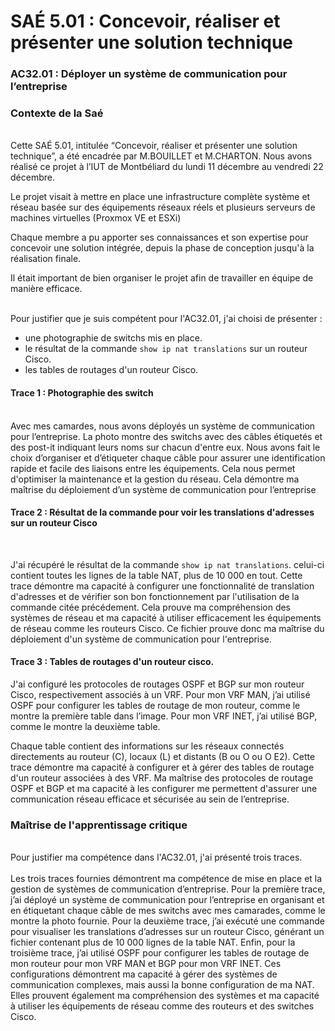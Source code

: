 # SAÉ 5.01 : Concevoir, réaliser et présenter une solution technique
###  AC32.01 : Déployer un système de communication pour l’entreprise
### Contexte de la Saé
<br/>
Cette SAÉ 5.01, intitulée “Concevoir, réaliser et présenter une solution technique”, a été encadrée par M.BOUILLET et M.CHARTON. Nous avons réalisé ce projet à l’IUT de Montbéliard du lundi 11 décembre au vendredi 22 décembre.

Le projet visait à mettre en place une infrastructure complète système et réseau basée sur des équipements réseaux réels et plusieurs serveurs de machines virtuelles (Proxmox VE et ESXi)

Chaque membre a pu apporter ses connaissances et son expertise pour concevoir une solution intégrée, depuis la phase de conception jusqu'à la réalisation finale.

Il était important de bien organiser le projet afin de travailler en équipe de manière efficace.


<br/>Pour justifier que je suis compétent pour l'AC32.01, j'ai choisi de présenter :
- une photographie de switchs mis en place.
- le résultat de la commande ```show ip nat translations``` sur un routeur Cisco.
- les tables de routages d'un routeur Cisco.

#### Trace 1 : Photographie des switch
<br/>
Avec mes camardes, nous avons déployés un système de communication pour l’entreprise. La photo montre des switchs avec des câbles étiquetés et des post-it indiquant leurs noms sur chacun d'entre eux. 
Nous avons fait le choix d’organiser et d’étiqueter chaque câble pour assurer une identification rapide et facile des liaisons entre les équipements. Cela nous permet d'optimiser la maintenance et la gestion du réseau.
Cela démontre ma maîtrise du déploiement d’un système de communication pour l’entreprise

<br/>

#### Trace 2 : Résultat de la commande pour voir les translations d'adresses sur un routeur Cisco
<br/>
 
J'ai récupéré le résultat de la commande ``` show ip nat translations ```. celui-ci contient toutes les lignes de la table NAT, plus de 10 000 en tout.
Cette trace démontre ma capacité à configurer une fonctionnalité de translation d'adresses et de vérifier son bon fonctionnement par l'utilisation de la commande citée précédement.
Cela prouve ma compréhension des systèmes de réseau et ma capacité à utiliser efficacement les équipements de réseau comme les routeurs Cisco.
Ce fichier prouve donc ma maîtrise du déploiement d'un système de communication pour l'entreprise.
<br/>

#### Trace 3 : Tables de routages d'un routeur cisco.

J'ai configuré les protocoles de routages OSPF et BGP sur mon routeur Cisco, respectivement associés à un VRF.
Pour mon VRF MAN, j’ai utilisé OSPF pour configurer les tables de routage de mon routeur, comme le montre la première table dans l’image. 
Pour mon VRF INET, j’ai utilisé BGP, comme le montre la deuxième table. 

Chaque table contient des informations sur les réseaux connectés directements au routeur (C), locaux (L) et distants (B ou O ou O E2).
Cette trace démontre ma capacité à configurer et à gérer des tables de routage d'un routeur associées à des VRF.
Ma maîtrise des protocoles de routage OSPF et BGP et ma capacité à les configurer me permettent d'assurer une communication réseau efficace et sécurisée au sein de l’entreprise.

### Maîtrise de l'apprentissage critique
<br/>
Pour justifier ma compétence dans l'AC32.01, j'ai présenté trois traces. 
<br/>
<br/>
Les trois traces fournies démontrent ma compétence de mise en place et la gestion de systèmes de communication d’entreprise.
Pour la première trace, j’ai déployé un système de communication pour l’entreprise en organisant et en étiquetant chaque câble de mes switchs avec mes camarades, comme le montre la photo fournie. 
Pour la deuxième trace, j’ai exécuté une commande pour visualiser les translations d’adresses sur un routeur Cisco, générant un fichier contenant plus de 10 000 lignes de la table NAT. 
Enfin, pour la troisième trace, j’ai utilisé OSPF pour configurer les tables de routage de mon routeur pour mon VRF MAN et BGP pour mon VRF INET. 
Ces configurations démontrent ma capacité à gérer des systèmes de communication complexes, mais aussi la bonne configuration de ma NAT. Elles prouvent également ma compréhension des systèmes et ma capacité à utiliser les équipements de réseau comme des routeurs et des switches Cisco. <br/>
